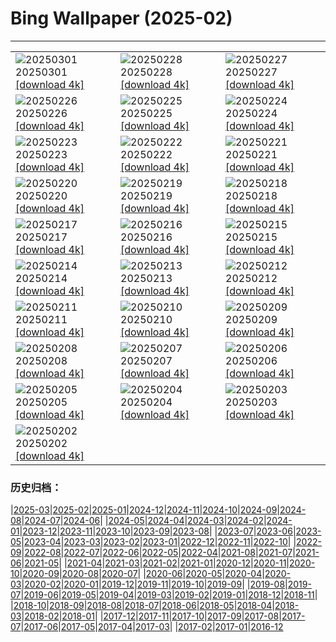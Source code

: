 # Bing Wallpaper (2025-02)
**************

<table><tr><td><img src="https://www.bing.com/th?id=OHR.BhutanMonastery_EN-US2804780711_1920x1080.jpg" alt="20250301"> 20250301 <a href="https://www.bing.com/th?id=OHR.BhutanMonastery_EN-US2804780711_UHD.jpg">[download 4k]</a></td><td><img src="https://www.bing.com/th?id=OHR.PolarCub_EN-US2740470421_1920x1080.jpg" alt="20250228"> 20250228 <a href="https://www.bing.com/th?id=OHR.PolarCub_EN-US2740470421_UHD.jpg">[download 4k]</a></td><td><img src="https://www.bing.com/th?id=OHR.ArgyllStalker_EN-US2452683665_1920x1080.jpg" alt="20250227"> 20250227 <a href="https://www.bing.com/th?id=OHR.ArgyllStalker_EN-US2452683665_UHD.jpg">[download 4k]</a></td></tr><tr><td><img src="https://www.bing.com/th?id=OHR.BryceHoodoos_EN-US2334649046_1920x1080.jpg" alt="20250226"> 20250226 <a href="https://www.bing.com/th?id=OHR.BryceHoodoos_EN-US2334649046_UHD.jpg">[download 4k]</a></td><td><img src="https://www.bing.com/th?id=OHR.GiantCuttlefish_EN-US2276053377_1920x1080.jpg" alt="20250225"> 20250225 <a href="https://www.bing.com/th?id=OHR.GiantCuttlefish_EN-US2276053377_UHD.jpg">[download 4k]</a></td><td><img src="https://www.bing.com/th?id=OHR.MtFujiSunrise_EN-US2218385739_1920x1080.jpg" alt="20250224"> 20250224 <a href="https://www.bing.com/th?id=OHR.MtFujiSunrise_EN-US2218385739_UHD.jpg">[download 4k]</a></td></tr><tr><td><img src="https://www.bing.com/th?id=OHR.StLouisArch_EN-US1920417205_1920x1080.jpg" alt="20250223"> 20250223 <a href="https://www.bing.com/th?id=OHR.StLouisArch_EN-US1920417205_UHD.jpg">[download 4k]</a></td><td><img src="https://www.bing.com/th?id=OHR.ChampakaSarasi_EN-US0671131929_1920x1080.jpg" alt="20250222"> 20250222 <a href="https://www.bing.com/th?id=OHR.ChampakaSarasi_EN-US0671131929_UHD.jpg">[download 4k]</a></td><td><img src="https://www.bing.com/th?id=OHR.AdamsYosemite_EN-US7924059397_1920x1080.jpg" alt="20250221"> 20250221 <a href="https://www.bing.com/th?id=OHR.AdamsYosemite_EN-US7924059397_UHD.jpg">[download 4k]</a></td></tr><tr><td><img src="https://www.bing.com/th?id=OHR.IceHoleOtter_EN-US7859051687_1920x1080.jpg" alt="20250220"> 20250220 <a href="https://www.bing.com/th?id=OHR.IceHoleOtter_EN-US7859051687_UHD.jpg">[download 4k]</a></td><td><img src="https://www.bing.com/th?id=OHR.BlueBelize_EN-US7787222240_1920x1080.jpg" alt="20250219"> 20250219 <a href="https://www.bing.com/th?id=OHR.BlueBelize_EN-US7787222240_UHD.jpg">[download 4k]</a></td><td><img src="https://www.bing.com/th?id=OHR.LincolnSunrise_EN-US7725604655_1920x1080.jpg" alt="20250218"> 20250218 <a href="https://www.bing.com/th?id=OHR.LincolnSunrise_EN-US7725604655_UHD.jpg">[download 4k]</a></td></tr><tr><td><img src="https://www.bing.com/th?id=OHR.HumpbackMother_EN-US8033380725_1920x1080.jpg" alt="20250217"> 20250217 <a href="https://www.bing.com/th?id=OHR.HumpbackMother_EN-US8033380725_UHD.jpg">[download 4k]</a></td><td><img src="https://www.bing.com/th?id=OHR.Misotsuchi2025_EN-US8130053956_1920x1080.jpg" alt="20250216"> 20250216 <a href="https://www.bing.com/th?id=OHR.Misotsuchi2025_EN-US8130053956_UHD.jpg">[download 4k]</a></td><td><img src="https://www.bing.com/th?id=OHR.PenguinLove_EN-US7515315710_1920x1080.jpg" alt="20250215"> 20250215 <a href="https://www.bing.com/th?id=OHR.PenguinLove_EN-US7515315710_UHD.jpg">[download 4k]</a></td></tr><tr><td><img src="https://www.bing.com/th?id=OHR.LakeTyrrell_EN-US7326346900_1920x1080.jpg" alt="20250214"> 20250214 <a href="https://www.bing.com/th?id=OHR.LakeTyrrell_EN-US7326346900_UHD.jpg">[download 4k]</a></td><td><img src="https://www.bing.com/th?id=OHR.GalapagosIguana_EN-US6976814194_1920x1080.jpg" alt="20250213"> 20250213 <a href="https://www.bing.com/th?id=OHR.GalapagosIguana_EN-US6976814194_UHD.jpg">[download 4k]</a></td><td><img src="https://www.bing.com/th?id=OHR.YungangGrottoes_EN-US6896904893_1920x1080.jpg" alt="20250212"> 20250212 <a href="https://www.bing.com/th?id=OHR.YungangGrottoes_EN-US6896904893_UHD.jpg">[download 4k]</a></td></tr><tr><td><img src="https://www.bing.com/th?id=OHR.UmbrellaDay_EN-US6816351187_1920x1080.jpg" alt="20250211"> 20250211 <a href="https://www.bing.com/th?id=OHR.UmbrellaDay_EN-US6816351187_UHD.jpg">[download 4k]</a></td><td><img src="https://www.bing.com/th?id=OHR.AlstromPoint_EN-US6746094430_1920x1080.jpg" alt="20250210"> 20250210 <a href="https://www.bing.com/th?id=OHR.AlstromPoint_EN-US6746094430_UHD.jpg">[download 4k]</a></td><td><img src="https://www.bing.com/th?id=OHR.SnowySvaneti_EN-US6546788330_1920x1080.jpg" alt="20250209"> 20250209 <a href="https://www.bing.com/th?id=OHR.SnowySvaneti_EN-US6546788330_UHD.jpg">[download 4k]</a></td></tr><tr><td><img src="https://www.bing.com/th?id=OHR.BlueNorway_EN-US6457602567_1920x1080.jpg" alt="20250208"> 20250208 <a href="https://www.bing.com/th?id=OHR.BlueNorway_EN-US6457602567_UHD.jpg">[download 4k]</a></td><td><img src="https://www.bing.com/th?id=OHR.WhararikiBeach_EN-US3505877495_1920x1080.jpg" alt="20250207"> 20250207 <a href="https://www.bing.com/th?id=OHR.WhararikiBeach_EN-US3505877495_UHD.jpg">[download 4k]</a></td><td><img src="https://www.bing.com/th?id=OHR.ScottishSheep_EN-US3449526052_1920x1080.jpg" alt="20250206"> 20250206 <a href="https://www.bing.com/th?id=OHR.ScottishSheep_EN-US3449526052_UHD.jpg">[download 4k]</a></td></tr><tr><td><img src="https://www.bing.com/th?id=OHR.GoldenBridge_EN-US3362533203_1920x1080.jpg" alt="20250205"> 20250205 <a href="https://www.bing.com/th?id=OHR.GoldenBridge_EN-US3362533203_UHD.jpg">[download 4k]</a></td><td><img src="https://www.bing.com/th?id=OHR.RibbleheadViaduct_EN-US0244245382_1920x1080.jpg" alt="20250204"> 20250204 <a href="https://www.bing.com/th?id=OHR.RibbleheadViaduct_EN-US0244245382_UHD.jpg">[download 4k]</a></td><td><img src="https://www.bing.com/th?id=OHR.AustriaMarmot_EN-US0012248153_1920x1080.jpg" alt="20250203"> 20250203 <a href="https://www.bing.com/th?id=OHR.AustriaMarmot_EN-US0012248153_UHD.jpg">[download 4k]</a></td></tr><tr><td><img src="https://www.bing.com/th?id=OHR.AfricanMuseumDC_EN-US9749048351_1920x1080.jpg" alt="20250202"> 20250202 <a href="https://www.bing.com/th?id=OHR.AfricanMuseumDC_EN-US9749048351_UHD.jpg">[download 4k]</a></td><td></td><td></td></tr></table>

### 历史归档：

|[2025-03](/../2025-03/2025-03.md)|[2025-02](/2025-02.md)|[2025-01](/../2025-01/2025-01.md)|[2024-12](/../2024-12/2024-12.md)|[2024-11](/../2024-11/2024-11.md)|[2024-10](/../2024-10/2024-10.md)|[2024-09](/../2024-09/2024-09.md)|[2024-08](/../2024-08/2024-08.md)|[2024-07](/../2024-07/2024-07.md)|[2024-06](/../2024-06/2024-06.md)|
|[2024-05](/../2024-05/2024-05.md)|[2024-04](/../2024-04/2024-04.md)|[2024-03](/../2024-03/2024-03.md)|[2024-02](/../2024-02/2024-02.md)|[2024-01](/../2024-01/2024-01.md)|[2023-12](/../2023-12/2023-12.md)|[2023-11](/../2023-11/2023-11.md)|[2023-10](/../2023-10/2023-10.md)|[2023-09](/../2023-09/2023-09.md)|[2023-08](/../2023-08/2023-08.md)|
|[2023-07](/../2023-07/2023-07.md)|[2023-06](/../2023-06/2023-06.md)|[2023-05](/../2023-05/2023-05.md)|[2023-04](/../2023-04/2023-04.md)|[2023-03](/../2023-03/2023-03.md)|[2023-02](/../2023-02/2023-02.md)|[2023-01](/../2023-01/2023-01.md)|[2022-12](/../2022-12/2022-12.md)|[2022-11](/../2022-11/2022-11.md)|[2022-10](/../2022-10/2022-10.md)|
|[2022-09](/../2022-09/2022-09.md)|[2022-08](/../2022-08/2022-08.md)|[2022-07](/../2022-07/2022-07.md)|[2022-06](/../2022-06/2022-06.md)|[2022-05](/../2022-05/2022-05.md)|[2022-04](/../2022-04/2022-04.md)|[2021-08](/../2021-08/2021-08.md)|[2021-07](/../2021-07/2021-07.md)|[2021-06](/../2021-06/2021-06.md)|[2021-05](/../2021-05/2021-05.md)|
|[2021-04](/../2021-04/2021-04.md)|[2021-03](/../2021-03/2021-03.md)|[2021-02](/../2021-02/2021-02.md)|[2021-01](/../2021-01/2021-01.md)|[2020-12](/../2020-12/2020-12.md)|[2020-11](/../2020-11/2020-11.md)|[2020-10](/../2020-10/2020-10.md)|[2020-09](/../2020-09/2020-09.md)|[2020-08](/../2020-08/2020-08.md)|[2020-07](/../2020-07/2020-07.md)|
|[2020-06](/../2020-06/2020-06.md)|[2020-05](/../2020-05/2020-05.md)|[2020-04](/../2020-04/2020-04.md)|[2020-03](/../2020-03/2020-03.md)|[2020-02](/../2020-02/2020-02.md)|[2020-01](/../2020-01/2020-01.md)|[2019-12](/../2019-12/2019-12.md)|[2019-11](/../2019-11/2019-11.md)|[2019-10](/../2019-10/2019-10.md)|[2019-09](/../2019-09/2019-09.md)|
|[2019-08](/../2019-08/2019-08.md)|[2019-07](/../2019-07/2019-07.md)|[2019-06](/../2019-06/2019-06.md)|[2019-05](/../2019-05/2019-05.md)|[2019-04](/../2019-04/2019-04.md)|[2019-03](/../2019-03/2019-03.md)|[2019-02](/../2019-02/2019-02.md)|[2019-01](/../2019-01/2019-01.md)|[2018-12](/../2018-12/2018-12.md)|[2018-11](/../2018-11/2018-11.md)|
|[2018-10](/../2018-10/2018-10.md)|[2018-09](/../2018-09/2018-09.md)|[2018-08](/../2018-08/2018-08.md)|[2018-07](/../2018-07/2018-07.md)|[2018-06](/../2018-06/2018-06.md)|[2018-05](/../2018-05/2018-05.md)|[2018-04](/../2018-04/2018-04.md)|[2018-03](/../2018-03/2018-03.md)|[2018-02](/../2018-02/2018-02.md)|[2018-01](/../2018-01/2018-01.md)|
|[2017-12](/../2017-12/2017-12.md)|[2017-11](/../2017-11/2017-11.md)|[2017-10](/../2017-10/2017-10.md)|[2017-09](/../2017-09/2017-09.md)|[2017-08](/../2017-08/2017-08.md)|[2017-07](/../2017-07/2017-07.md)|[2017-06](/../2017-06/2017-06.md)|[2017-05](/../2017-05/2017-05.md)|[2017-04](/../2017-04/2017-04.md)|[2017-03](/../2017-03/2017-03.md)|
|[2017-02](/../2017-02/2017-02.md)|[2017-01](/../2017-01/2017-01.md)|[2016-12](/../2016-12/2016-12.md)